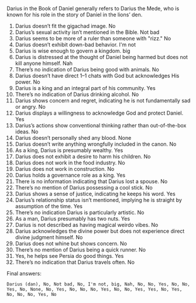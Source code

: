 Darius in the Book of Daniel generally refers to Darius the Mede, who is known for his role in the story of Daniel in the lions’ den.

1. Darius doesn’t fit the gigachad image. No
2. Darius’s sexual activity isn’t mentioned in the Bible. Not bad
3. Darius seems to be more of a ruler than someone with "rizz." No
4. Darius doesn’t exhibit down-bad behavior. I'm not
5. Darius is wise enough to govern a kingdom. big
6. Darius is distressed at the thought of Daniel being harmed but does not kill anyone himself. Nah
7. There’s no indication of Darius being good with animals. No
8. Darius doesn’t have direct 1–1 chats with God but acknowledges His power. No
9. Darius is a king and an integral part of his community. Yes
10. There’s no indication of Darius drinking alcohol. No
11. Darius shows concern and regret, indicating he is not fundamentally sad or angry. No
12. Darius displays a willingness to acknowledge God and protect Daniel. Yes
13. Darius’s actions show conventional thinking rather than out-of-the-box ideas. No
14. Darius doesn’t personally shed any blood. None
15. Darius doesn’t write anything wrongfully included in the canon. No
16. As a king, Darius is presumably wealthy. Yes
17. Darius does not exhibit a desire to harm his children. No
18. Darius does not work in the food industry. No
19. Darius does not work in construction. No
20. Darius holds a governance role as a king. Yes
21. There is no information indicating that Darius lost a spouse. No
22. There’s no mention of Darius possessing a cool stick. No
23. Darius shows a sense of justice, indicating he keeps his word. Yes
24. Darius’s relationship status isn’t mentioned, implying he is straight by assumption of the time. Yes
25. There’s no indication Darius is particularly artistic. No
26. As a man, Darius presumably has two nuts. Yes
27. Darius is not described as having magical weirdo vibes. No
28. Darius acknowledges the divine power but does not experience direct divine judgment himself. No
29. Darius does not whine but shows concern. No
30. There’s no mention of Darius being a quick runner. No
31. Yes, he helps see Persia do good things. Yes
32. There’s no indication that Darius travels often. No

Final answers:

```Darius (dan), No, Not bad, No, I'm not, big, Nah, No, No, Yes, No, No, Yes, No, None, No, Yes, No, No, No, Yes, No, No, Yes, Yes, No, Yes, No, No, No, Yes, No```
